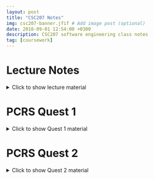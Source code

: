 ```yaml
---
layout: post
title: "CSC207 Notes"
img: csc207-banner.jfif # Add image post (optional)
date: 2018-09-01 12:54:00 +0300
description: CSC207 software engineering class notes
tag: [coursework]
---
```

# Lecture Notes
<details><summary>Click to show lecture material</summary><p>

## Object oriented programming

### Features
- Abstraction: the essential characteristics of something
- Encapsulation:
  - putting data together with methods to manipulate it
  - hiding how it all works behind the schenes
- Inheritance: subclasses getting features of another class
- Polymorphism: 
  - an expression can take on different things
  - e.g. method calls that have different types as an inputs

### Coupling and cohesion
- coupling: how closely two classes are linked
  - high coupling: changes to one class means a lot of changes in other classes
  - low coupling: changes to one class shouldn't affect others too much (this is preferred!)
- cohesion: how closely related features of a class are
  - high cohesion: methods are strongly-related (this is preferred!)
  - low cohesion: methods are not that related and don't seem to make that much sense as a package together

### Design principles
- techniques for making programs easy to read, **hard to break**, maintainable, and efficient (for people)

### SOLID design:
- **S**ingle reponsibility principle: A class should have one, and only one, reason to change
- **O**pen/closed principle: Classes should be open for extension but closed for modification
- **L**iskov substitution principle: Subclasses should add to a base class’s behaviour, not replace it
- **I**nterface segregation principle: Many client-specific interfaces are better than one general-purpose interface
- **D**ependency inversion principle: 
  - high-level code shouldn’t depend on low-level code, both should depend on abstractions
  - abstractions shouldn’t depend on details, details depend on abstractions

</p></details>


# PCRS Quest 1
<details><summary>Click to show Quest 1 material</summary><p>

## Hello World
- no code exists outside a class
- there are no functions, but methods exists
public static void main(String[] args){}
- when a class is run, this method is automatically called
- public declares what has access to that object

```java
System.out.println(5+7);
```

- System is the class
- out is a static member in the class
- println is a method within that member
- 5+7 is the expression

## Variables
```java
int i;			//default value for int is 0
Object obj;		//default value for any object is null
String name = "CSC207";	//note the capital 'S' and double quotes
boolean isTrue = false;	//lowercase boolean values (true/false)
double gpa = 0.0;
```
## Errors:
```java
number = 42;	//didn't declare variable
int i = 19.22;	//type mismatch: can't convert double to int
int i = 1; int i = 2;	//duplicate local variable
```

## References vs Primitives
- Java has **primitive** and **reference** types
  - primitive types directly hold values, while reference types point to values
  - primitive types start with lower case letters (int, boolean, etc)
  - reference types start with upper case letters (String, etc) can call using String s1 = new String("...");
- call stack keeps track of what method we're running
- object space is where objects are stored
- static space is where static members of a class are stored
- string variables from the call stack get an id referencing the String object in the object space

## Strings pt 1
- Strings are immutable (can't ever change a String variable once created, but can perform operations on it)

```java
String s3 = s2 + s1;		//add two strings to make a new one
char c = s1.charAt(2);		//get the character at index 2
s1 = s1.substring(2, 4);	//slice a string (like s1[2:4])
s1 = "       I am a string  .    ";
s1 = s1.trim();				//get rid of extra spaces
```
- other methods: length, startsWith, indexOf, etc...
- for mutable strings:

```java
StringBuilder sb = new StringBuilder("hi");
sb.append(" world.");		//now contains "hi world."
sb.insert(2, " there");		//now contains "hi there world."
sb.setCharAt(14, '!');		//now contains "hi there world!" 
							//(note single quotes for char)
sb.reverse()
```
- adding Strings can be slow because it creates a whole new string each time
- appending to StringBuilders is faster because it modifies an existing one
	
## Strings pt 2
```java
String a = new String("abcd");
String b = new String("abcd");
System.out.print(a == b);
//prints false because a and b have been declared as 'new'
------------
String a = "abcd";
String b = "abcd";
System.out.print(a == b);
//prints true because Java tries to reuse string locations
// and sets 'b' to point to same spot as 'a'
------------
//all of these are valid initializations
String a = "hello";
String a = new String("hello");
String a; a = new String("hello");
String a; a = "hello";
------------
String a = "hi"; a = "hello";	//NOT valid
```

## Classes
```java
int i = ___; String val = String.valueOf(i);	//turns an int to a string
System.out.println(Integer.BYTES);		//prints the number of bytes of an integer
```
- automatic de-allocation when variable doesn't refer to anything, don't need to free anything
- can explicitly de-allocate by setting a variable to null

## Arrays
- array length can't be changed
- all elements must be of the same type
- arrays are reference types, not primitive types

```java
//an array of ints, nums is a variable that refers to the array
int[] nums;
/all indices contain default value, 0
nums = new int[5];
int[] nums = {1,2,7,109,888};	//array holds {1,2,7,109,888}
nums[1] = 81;		//array holds {1,81,7,109,888}
```
- no negative indices, no slicing
- add different types into same array:

```java
Object[] rand = new Object[5];
rand[0] = new String("hello"); 
rand[1] = new Integer(1000); 
rand[2] = new Monster("Fred");
//array inside an array
rand[3] = new int[50];
//add the first element into another variable
Object element = rand[0];
//DOESN'T WORK, even if rand[0] is a string
String element = rand[0];
//works if rand[0] can be typecast to a string
String element = (String)rand[0];
int[][] table;	// 2D array
```
	
## Alias
- can only create an alias with a MUTABLE reference type (primitives don't create objects)
- If object is immutable (e.g. strings), changing string creates a copy
- if alias object changes, original still points to it
- careful with double & farther aliases (e.g. array of array of strings)
- primitive types are compared by VALUES and class types are compared by REFERENCES

## Control Structures
```java
if (variable > 500){
	doStuff();
} else if (variable > 400) {
	doOtherStuff();
} else {
	doMoreStuff();
}
if (variable > 500)
	doStuff();	//good for one line inside only
while (variable > 500){ 
	variable -= 1;
}
for (initialization; termination; increment){
	//do stuff here
}
for (Object item : listOfItems){
	//do stuff
}
do {	//makes sure loop will run at least once
	//stuff
} while (condition);	//note semicolon
```
	
## While loops
```java
i++;	//checks value, then increments
++i;	//increments, then checks value
while(array[i++] < 7) //...
```
	
## Classes
- two types of variables declared outside method: instance and class variables
- instance vars: come into existance when a new object of that class is constructed
- class vars: shared by all instances of a class (denoted by saying 'static')
- constraints (for values, relationships, etc) should be recorded
  - MUST hold true before (assumed) and after (check!) a method runs
- constructors have same name as class and are called automatically
  - NO return type (not even void)
  - can overload constructors (to make multiple!)
  - to call other constructors, call 'this(arguments_here)'
  - if NO constructors are supplied, Java makes a no-arg default constructors
- better to make 'getter' and 'setter' methods than to make variable public
  - this allows the API to change, but the user to use it the same
- use '@Override' then method itself to recreate a method

```java
@Override
//overrides original toString method, and allows tweaking of it
public String toString(){
	//...
}
//SHOULD ALSO OVERRIDE HASHCODE (didn't in this case)
@Override
//redefines what equals means for this class
public boolean equals(Object obj){
	//test if 'this' is the same as 'obj' by some method
}
```

## Parameters
- when a method is called: 
  - new stack frame is added to stack
  - parameters are defined on the stack frame
  - value in each argument is assigned to its parameter
- parameters vs arguments:
  - each variable in a method definition is a parameter
  - each variable in a method call is an argument
- each argument passed to a method tries to create an alias
  - for primitives, just copies value, for reference, it mutates values
  
</p></details>


# PCRS Quest 2
<details><summary>Click to show Quest 2 material</summary><p>

## Overloading
- two methods that have the same name but different parameters
- one can be a default, and the other can call it, or they can process inputs differently, etc
- must be inside the same class
- interfaces are clearer to work with

## Static
- means you can have (for example) one variable that each instance of a class shares
- make good counters, etc
- kind of like global variables, but better
- static variables can be inside any methods
- regular variables CANNOT be inside static methods

## toString and equals
- toString has an default method already created for each object
  - can create your own toString method that overrides default
  - all object types have a toString method
- equals has a default method already created for each object
  - like toString, can override default
- hashmaps can map an object to a list

## Equality (== vs. equals) pt 1
- '==' checks if references are the same
- 'equals' checks if the content is the same
  - every class has an equals method (defaulted to checking identities if you didn't declare it)
- **string interning** is where Java saves space by using only one object for each distinct string
  - calling 'new' creates a new version of that string
  - Something to think about: If declaring two new strings, and then a third not-new one, which one is reused?

```java
String s1 = "ice cream";
String s2 = "ice" + " " + "cream";
System.out.println(s1 == s2); //prints true
```

## Comparator and Comparable
- can use '.sort' on any array of comparable types

```java
public static void sort(Object[] a){}	//the sort method (default)
----------
//to let sort do its job, need to implement the below:
//to have comparability, must also have the class implement:
class ClassName implements Comparable<ClassName> {
	//comparable stuff in here
	int compareTo (ClassName o){
		//return negative if less than
		//return 0 if equal to
		//return positive if greater than
	}
}
```

- implements Comparable<ClassName> rather than Comparable since this class can be compared to any object of ClassName
- to add functionality for comparing by different fields:

```java
//in the ClassName class, define the method
int compare(ClassName c1, ClassName c2){
	//compare somehow here (default comparing)
}
//add another class to compare by another field
import java.util.Comparator
class SpecificFieldComparator implements Comparator<ClassName>{
	@Override
	public int compare (ClassName c1, ClassName c2){
		//compare by that specific field
	}
}
//then from main program, can call sort using:
Arrays.sort(array_name, new SpecificFieldComparator());
```

## Inheritance
  - extends vs implements?

```java
class BigClass {
	private int bigInt;
	public BigClass(int newInt){
		bigInt = newInt;
	}
	//stuff in here
}
class SmallerClass extends BigClass {
	private int smallInt;
	public SmallerClass(int newIntSmall, int newIntBig){
		super(newIntBig); 	//call constructor of BigClass with this value
		smallInt = newIntSmall;	//initialize our new variable too
	}
	//note that bigInt is private so we do not have access to it here
	//to change the value of bigInt, must call a method from BigClass that has access
}
```

This is also valid:

```java
class BigClass{
	private int bigInt;
	public BigClass(){}
	public BigClass(int newInt){
		bigInt = newInt;
	}
}
//automatically calls BigClass() as the constructor, don't need to add 'super()'
class SmallerClass extends BigClass{ 
	public SmallerClass(){}
}
```

</p></details>